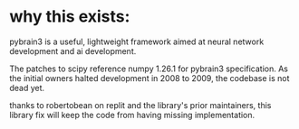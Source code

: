 # why this exists:

pybrain3 is a useful, lightweight framework aimed at neural network development and ai development.

The patches to scipy reference numpy 1.26.1 for pybrain3 specification.
As the initial owners halted development in 2008 to 2009, the codebase is not dead yet.

thanks to robertobean on replit and the library's prior maintainers, this library fix will keep the code
 from having missing implementation.
